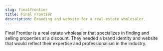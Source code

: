 ```yaml
---
slug: finalfrontier
title: Final Frontier
description: Branding and website for a real estate wholesaler.
---
```


Final Frontier is a real estate wholesaler that specializes in finding and selling properties at a discount. They needed a brand identity and website that would reflect their expertise and professionalism in the industry.